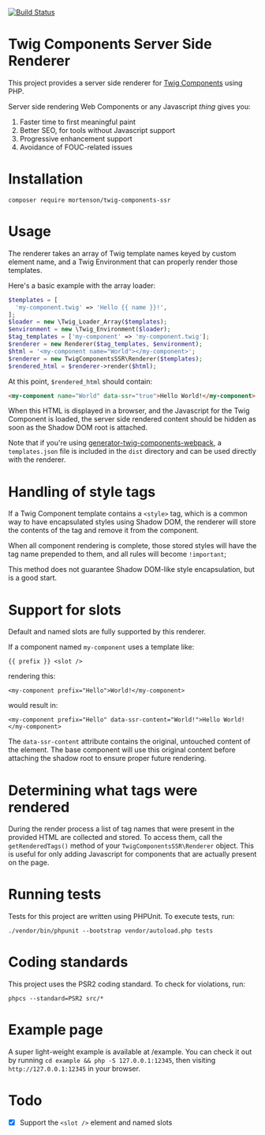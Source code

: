 [![Build Status](https://travis-ci.org/mortenson/twig-components-ssr.svg?branch=master)](https://travis-ci.org/mortenson/twig-components-ssr)

# Twig Components Server Side Renderer

This project provides a server side renderer for [Twig Components](https://github.com/mortenson/twig-components)
using PHP.

Server side rendering Web Components or any Javascript _thing_ gives you:

1. Faster time to first meaningful paint
1. Better SEO, for tools without Javascript support
1. Progressive enhancement support
1. Avoidance of FOUC-related issues

# Installation

```
composer require mortenson/twig-components-ssr
```

# Usage

The renderer takes an array of Twig template names keyed by custom element
name, and a Twig Environment that can properly render those templates.

Here's a basic example with the array loader:

```php
$templates = [
  'my-component.twig' => 'Hello {{ name }}!',
];
$loader = new \Twig_Loader_Array($templates);
$environment = new \Twig_Environment($loader);
$tag_templates = ['my-component' => 'my-component.twig'];
$renderer = new Renderer($tag_templates, $environment);
$html = '<my-component name="World"></my-component>';
$renderer = new TwigComponentsSSR\Renderer($templates);
$rendered_html = $renderer->render($html);
```

At this point, `$rendered_html` should contain:

```html
<my-component name="World" data-ssr="true">Hello World!</my-component>
```

When this HTML is displayed in a browser, and the Javascript for the Twig
Component is loaded, the server side rendered content should be hidden as soon
as the Shadow DOM root is attached.

Note that if you're using [generator-twig-components-webpack](https://github.com/mortenson/generator-twig-components-webpack),
a `templates.json` file is included in the `dist` directory and can be used
directly with the renderer.

# Handling of style tags

If a Twig Component template contains a `<style>` tag, which is a common way to
have encapsulated styles using Shadow DOM, the renderer will store the contents
of the tag and remove it from the component.

When all component rendering is complete, those stored styles will have the tag
name prepended to them, and all rules will become `!important`;

This method does not guarantee Shadow DOM-like style encapsulation, but is a
good start.

# Support for slots

Default and named slots are fully supported by this renderer.

If a component named `my-component` uses a template like:

```
{{ prefix }} <slot />
```

rendering this:

```
<my-component prefix="Hello">World!</my-component>
```

would result in:

```
<my-component prefix="Hello" data-ssr-content="World!">Hello World!</my-component>
```

The `data-ssr-content` attribute contains the original, untouched content of
the element. The base component will use this original content before attaching
the shadow root to ensure proper future rendering.

# Determining what tags were rendered

During the render process a list of tag names that were present in the provided
HTML are collected and stored. To access them, call the `getRenderedTags()`
method of your `TwigComponentsSSR\Renderer` object. This is useful for only
adding Javascript for components that are actually present on the page.

# Running tests

Tests for this project are written using PHPUnit. To execute tests, run:

```
./vendor/bin/phpunit --bootstrap vendor/autoload.php tests
```

# Coding standards

This project uses the PSR2 coding standard. To check for violations, run:

```
phpcs --standard=PSR2 src/*
```

# Example page

A super light-weight example is available at /example. You can check it out
by running `cd example && php -S 127.0.0.1:12345`, then visiting
`http://127.0.0.1:12345` in your browser.

# Todo

- [x] Support the `<slot />` element and named slots
